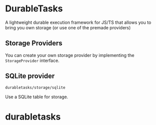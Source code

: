 # DurableTasks

A lightweight durable execution framework for JS/TS that allows you to bring you own storage (or use one of the premade providers)

## Storage Providers

You can create your own storage provider by implementing the `StorageProvider` interface.

## SQLite provider

`durabletasks/storage/sqlite`

Use a SQLite table for storage.
# durabletasks
